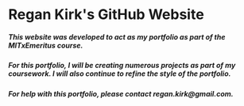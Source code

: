 <h1>Regan Kirk's GitHub Website</hi>

<h5>This website was developed to act as my portfolio as part of the MITxEmeritus course.</h5>

<h5>For this portfolio, I will be creating numerous projects as part of my coursework. I will also continue to refine the style of the portfolio.</h5>

<h5>For help with this portfolio, please contact regan.kirk@gmail.com.</h5>
